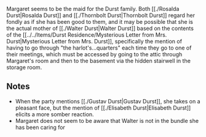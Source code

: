 Margaret seems to be the maid for the Durst family. Both [[./Rosalda Durst|Rosalda Durst]] and [[./Thornbolt Durst|Thornbolt Durst]] regard her fondly as if she has been good to them, and it may be possible that she is the actual mother of [[./Walter Durst|Walter Durst]] based on the contents of the [[../../Items/Durst Residence/Mysterious Letter from Mrs. Durst|Mysterious Letter from Mrs. Durst]], specifically the mention of having to go through "the harlot's...quarters" each time they go to one of their meetings, which must be accessed by going to the attic through Margaret's room and then to the basement via the hidden stairwell in the storage room.

## Notes
- When the party mentions [[./Gustav Durst|Gustav Durst]], she takes on a pleasant face, but the mention of [[./Elisabeth Durst|Elisabeth Durst]] elicits a more somber reaction.
- Margaret does not seem to be aware that Walter is not in the bundle she has been caring for